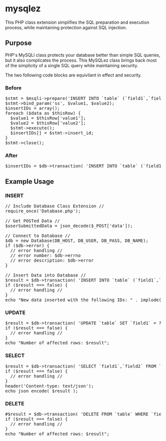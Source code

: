 # mysqlez #
This PHP class extension simplifies the SQL preparation and execution process, while maintaining protection against SQL injection.

## Purpose ##

PHP's MySQLi class protects your database better than simple SQL queries, but it also complicates the process.
This MySQLez class brings back most of the simplicity of a single SQL query while maintaining security.

The two following code blocks are equivilant in effect and security.

### Before ###

<pre>
$stmt = $msqli->prepare('INSERT INTO `table` (`field1`,`field2`) VALUES (?,?)');
$stmt->bind_param('ss', $value1, $value2);
$insertIDs = array();
foreach ($data as $thisRow) {
  $value1 = $thisRow['value1'];
  $value2 = $thisRow['value2'];
  $stmt->execute();
  $insertIDs[] = $stmt->insert_id;
}
$stmt->close();
</pre>

### After ###

<pre>
$insertIDs = $db->transaction( 'INSERT INTO `table` (`field1`,`field2`) VALUES (?,?)', 'ss', $data );
</pre>

## Example Usage ##

### INSERT ###

<pre>
// Include Database Class Extension //
require_once('Database.php');

// Get POSTed Data //
$userSubmittedData = json_decode($_POST['data']);

// Connect to Database //
$db = new Database(DB_HOST, DB_USER, DB_PASS, DB_NAME);
if ($db->error) {
  // error handling //
  // error number: $db->errno
  // error description: $db->error
}

// Insert Data into Database //
$result = $db->transaction( 'INSERT INTO `table` (`field1`,`field2`) VALUES (?,?)', 'ss', $userSubmittedData );
if ($result === false) {
  // error handling //
}
echo "New data inserted with the following IDs: " . implode(", ", $result);
</pre>

### UPDATE ###

<pre>
$result = $db->transaction( 'UPDATE `table` SET `field1` = ? WHERE `field2` >= ?', 'si', $userSubmittedData );
if ($result === false) {
  // error handling //
}
echo "Number of affected rows: $result";
</pre>

### SELECT ###

<pre>
$result = $db->transaction( 'SELECT `field1`,`field2` FROM `table` WHERE `field3` > ?', 'i', $userSubmittedValue );
if ($result === false) {
  // error handling //
}
header('Content-type: text/json');
echo json_encode( $result );
</pre>

### DELETE ###

<pre>
#$result = $db->transaction( 'DELETE FROM `table` WHERE `field` = ?', 'i', $userSubmittedValue );
if ($result === false) {
  // error handling //
}
echo "Number of affected rows: $result";
</pre>
